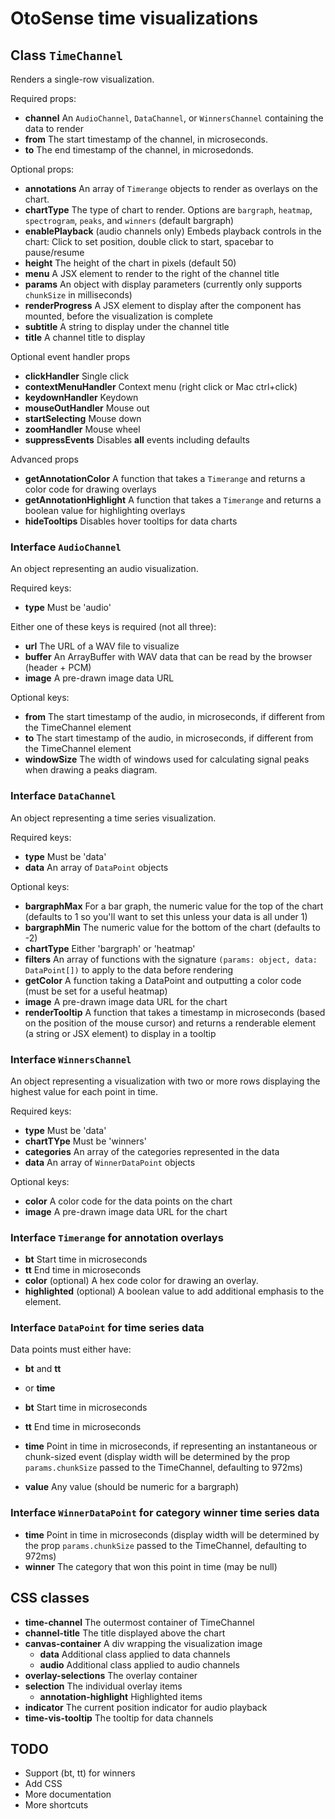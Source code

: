 # OtoSense time visualizations

## Class `TimeChannel`

Renders a single-row visualization.

Required props:
* __channel__ An `AudioChannel`, `DataChannel`, or `WinnersChannel` containing the data to render
* __from__ The start timestamp of the channel, in microseconds.
* __to__ The end timestamp of the channel, in microsedonds.

Optional props:
* __annotations__ An array of `Timerange` objects to render as overlays on the chart.
* __chartType__ The type of chart to render. Options are `bargraph`, `heatmap`, `spectrogram`, `peaks`, and `winners` (default bargraph)
* __enablePlayback__ (audio channels only) Embeds playback controls in the chart: Click to set position, double click to start, spacebar to pause/resume
* __height__ The height of the chart in pixels (default 50)
* __menu__ A JSX element to render to the right of the channel title
* __params__ An object with display parameters (currently only supports `chunkSize` in milliseconds)
* __renderProgress__ A JSX element to display after the component has mounted, before the visualization is complete
* __subtitle__ A string to display under the channel title
* __title__ A channel title to display

Optional event handler props
* __clickHandler__ Single click
* __contextMenuHandler__ Context menu (right click or Mac ctrl+click)
* __keydownHandler__ Keydown
* __mouseOutHandler__ Mouse out
* __startSelecting__ Mouse down
* __zoomHandler__ Mouse wheel
* __suppressEvents__ Disables __all__ events including defaults

Advanced props
* __getAnnotationColor__ A function that takes a `Timerange` and returns a color code for drawing overlays
* __getAnnotationHighlight__ A function that takes a `Timerange` and returns a boolean value for highlighting overlays
* __hideTooltips__ Disables hover tooltips for data charts


### Interface `AudioChannel`

An object representing an audio visualization.

Required keys:
* __type__ Must be 'audio'

Either one of these keys is required (not all three):
* __url__ The URL of a WAV file to visualize
* __buffer__ An ArrayBuffer with WAV data that can be read by the browser (header + PCM)
* __image__ A pre-drawn image data URL

Optional keys:
* __from__ The start timestamp of the audio, in microseconds, if different from the TimeChannel element
* __to__ The start timestamp of the audio, in microseconds, if different from the TimeChannel element
* __windowSize__ The width of windows used for calculating signal peaks when drawing a peaks diagram.

### Interface `DataChannel`

An object representing a time series visualization.

Required keys:
* __type__ Must be 'data'
* __data__ An array of `DataPoint` objects

Optional keys:
* __bargraphMax__ For a bar graph, the numeric value for the top of the chart (defaults to 1 so you'll want to set this unless your data is all under 1)
* __bargraphMin__ The numeric value for the bottom of the chart (defaults to -2)
* __chartType__ Either 'bargraph' or 'heatmap'
* __filters__ An array of functions with the signature `(params: object, data: DataPoint[])` to apply to the data before rendering
* __getColor__ A function taking a DataPoint and outputting a color code (must be set for a useful heatmap)
* __image__ A pre-drawn image data URL for the chart
* __renderTooltip__ A function that takes a timestamp in microseconds (based on the position of the mouse cursor) and returns a renderable element (a string or JSX element) to display in a tooltip


### Interface `WinnersChannel`

An object representing a visualization with two or more rows displaying the highest value for each point in time.

Required keys:
* __type__ Must be 'data'
* __chartTYpe__ Must be 'winners'
* __categories__ An array of the categories represented in the data
* __data__ An array of `WinnerDataPoint` objects

Optional keys:
* __color__ A color code for the data points on the chart
* __image__ A pre-drawn image data URL for the chart


### Interface `Timerange` for annotation overlays

* __bt__ Start time in microseconds
* __tt__ End time in microseconds
* __color__ (optional) A hex code color for drawing an overlay.
* __highlighted__ (optional) A boolean value to add additional emphasis to the element.


### Interface `DataPoint` for time series data

Data points must either have:
* __bt__ and __tt__
* or __time__ 

* __bt__ Start time in microseconds
* __tt__ End time in microseconds
* __time__ Point in time in microseconds, if representing an instantaneous or chunk-sized event (display width will be determined by the prop `params.chunkSize` passed to the TimeChannel, defaulting to 972ms)
* __value__ Any value (should be numeric for a bargraph)


### Interface `WinnerDataPoint` for category winner time series data

* __time__ Point in time in microseconds (display width will be determined by the prop `params.chunkSize` passed to the TimeChannel, defaulting to 972ms)
* __winner__ The category that won this point in time (may be null)


## CSS classes

* __time-channel__ The outermost container of TimeChannel
* __channel-title__ The title displayed above the chart
* __canvas-container__ A div wrapping the visualization image
    * __data__ Additional class applied to data channels
    * __audio__ Additional class applied to audio channels
* __overlay-selections__ The overlay container
* __selection__ The individual overlay items
    * __annotation-highlight__ Highlighted items
* __indicator__ The current position indicator for audio playback
* __time-vis-tooltip__ The tooltip for data channels

## TODO

* Support (bt, tt) for winners
* Add CSS
* More documentation
* More shortcuts